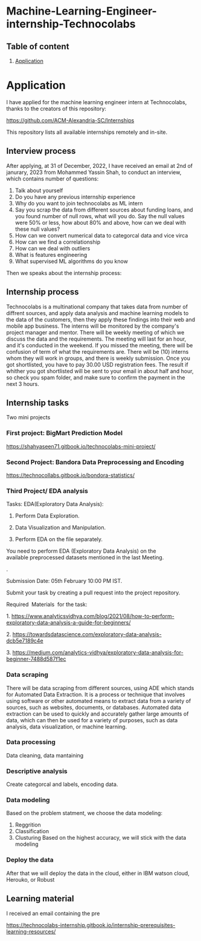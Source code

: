 # Machine-Learning-Engineer-internship-Technocolabs





## Table of content

1. [Application](#Application)




# Application

I have applied for the machine learning engineer intern at Technocolabs, thanks to the creators of this repository: <br>

https://github.com/ACM-Alexandria-SC/Internships <br>

This repository lists all available internships remotely and in-site. 

## Interview process 

After applying, at 31 of December, 2022, I have received an email at 2nd of janurary, 2023 from Mohammed Yassin Shah, to conduct an interview, which contains number of questions:
1. Talk about yourself
2. Do you have any previous internship experience
3. Why do you want to join technocolabs as ML intern
4. Say you scrap the data from different sources about funding loans, and you found number of null rows, what will you do. Say the null values were 50% or less, how about 80% and above, how can we deal with these null values?
6. How can we convert numerical data to categorcal data and vice virca
7. How can we find a correlationship 
8. How can we deal with outliers
9. What is features engineering
10. What supervised ML algorithms do you know


Then we speaks about the internship process:

## Internship process 

Technocolabs is a multinational company that takes data from number of diffrent sources, and apply data analysis and machine learning models to 
the data of the customers, then they apply these findings into their web and mobile app business. The interns will be monitored by the company's project manager and mentor. There will be weekly meeting of which we discuss the data and the requirements. The meeting will last for an hour, and it's conducted in the weekend. If you missed the meeting, there will be confusion of term of what the requirements are. There will be (10) interns whom they will  work in groups, and there is weekly submission. Once you got shortlisted, you have to pay 30.00 USD registration fees. The result if whither you got shortlisted will be sent to your email in about half and hour, so check you spam folder, and make sure to confirm the payment in the next 3 hours.

## Internship tasks

Two mini projects <br>


### First project: BigMart Prediction Model

https://shahyaseen71.gitbook.io/technocolabs-mini-project/

### Second Project: Bandora Data Preprocessing and Encoding

https://technocollabs.gitbook.io/bondora-statistics/

### Third Project/ EDA analysis 

Tasks: EDA(Exploratory Data Analysis):

1. Perform Data Exploration.

2. Data Visualization and Manipulation.

3. Perform EDA on the file separately.


You need to perform EDA (Exploratory Data Analysis) on the available preprocessed datasets mentioned in the last Meeting.

.

Submission Date: 05th February 10:00 PM IST.

Submit your task by creating a pull request into the project repository.


Required  Materials  for the task:

1. https://www.analyticsvidhya.com/blog/2021/08/how-to-perform-exploratory-data-analysis-a-guide-for-beginners/


2. https://towardsdatascience.com/exploratory-data-analysis-dcb5e7189c4e


3. https://medium.com/analytics-vidhya/exploratory-data-analysis-for-beginner-7488d587f1ec



### Data scraping
There will be data scraping from different sources, using ADE which stands for Automated Data Extraction. It is a process or technique that involves using software or other automated means to extract data from a variety of sources, such as websites, documents, or databases. Automated data extraction can be used to quickly and accurately gather large amounts of data, which can then be used for a variety of purposes, such as data analysis, data visualization, or machine learning.


### Data processing 
Data cleaning, data mantaining

### Descriptive analysis 
Create categorcal and labels, encoding data.

### Data modeling
Based on the problem statment, we choose the data modeling:
1. Reggrition
2. Classification 
3. Clusturing
Based on the highest accuracy, we will stick with the data modeling 

### Deploy the data

After that we will deploy the data in the cloud, either in IBM watson cloud, Herouko, or Robust

## Learning material

I received an email containing the pre

https://technocolabs-internship.gitbook.io/internship-prerequisites-learning-resources/

